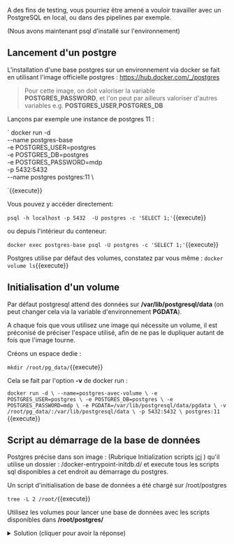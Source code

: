 A des fins de testing, vous pourriez être amené a vouloir travailler avec un PostgreSQL en local, ou dans des pipelines par exemple.

(Nous avons maintenant psql d'installé sur l'environnement)

## Lancement d'un postgre
L'installation d'une base postgres sur un environnement via docker se fait en utilisant l'image officielle postgres : https://hub.docker.com/_/postgres

> Pour cette image, on doit valoriser la variable **POSTGRES_PASSWORD**, et l'on peut par ailleurs valoriser d'autres variables e.g. **POSTGRES_USER**,**POSTGRES_DB**

Lançons par exemple une instance de postgres 11 : 

`
docker run -d \
  --name postgres-base \
  -e POSTGRES_USER=postgres \
  -e POSTGRES_DB=postgres \
  -e POSTGRES_PASSWORD=mdp \
  -p 5432:5432 \
  --name postgres postgres:11 \

`{{execute}}

Vous pouvez y accéder directement:

`
psql -h localhost -p 5432  -U postgres -c 'SELECT 1;'
`{{execute}}

ou depuis l'intérieur du conteneur:

`
docker exec postgres-base psql -U postgres -c 'SELECT 1;'
`{{execute}}

Postgres utilise par défaut des volumes, constatez par vous même : 
`
docker volume ls
`{{execute}}

## Initialisation d'un volume

Par défaut postgresql attend des données sur **/var/lib/postgresql/data** (on peut changer cela via la variable d'environnement **PGDATA**).

A chaque fois que vous utilisez une image qui nécessite un volume, il est préconisé de préciser l'espace utilisé, afin de ne pas le dupliquer autant de fois que l'image tourne.

Créons un espace dedie :

`
mkdir /root/pg_data/
`{{execute}}

Cela se fait par l'option **-v** de docker run :

`
docker run -d \
  --name=postgres-avec-volume \
  -e POSTGRES_USER=postgres \
  -e POSTGRES_DB=postgres \
  -e POSTGRES_PASSWORD=mdp \
  -e PGDATA=/var/lib/postgresql/data/pgdata \
  -v /root/pg_data/:/var/lib/postgresql/data \
  -p 5432:5432 \
  postgres:11 
`{{execute}}

## Script au démarrage de la base de données

Postgres précise dans son image :
(Rubrique Initialization scripts [ici](https://hub.docker.com/_/postgres/) )
qu'il utilise un dossier : /docker-entrypoint-initdb.d/ et execute tous les scripts sql disponibles a cet endroit au démarrage du postgres.

Un script d'initialisation de base de données a été chargé sur /root/postgres

`
tree -L 2 /root/
`{{execute}}

Utilisez les volumes pour lancer une base de données avec les scripts disponibles dans **/root/postgres/**

<details>
<summary>Solution (cliquer pour avoir la réponse)</summary>
    <p>
`
docker run -d \
  --name=postgres-avec-init \
  -e POSTGRES_USER=postgres \
  -e POSTGRES_DB=postgres \
  -e POSTGRES_PASSWORD=mdp \
  -e PGDATA=/var/lib/postgresql/data/pgdata \
  -v /root/postgres/:/docker-entrypoint-initdb.d/ \
  -p 5433:5432 \
  postgres:11 
`{{execute}}

> Verifications : ci dessous

`
  psql -h localhost -p 5433  -U postgres -c 'SELECT * from utilisateur;'
`{{execute}}

</p>
</details>